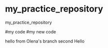 # my_practice_repository
my_practice_repository

#my code
#my new code

hello from Olena's branch
second Hello 